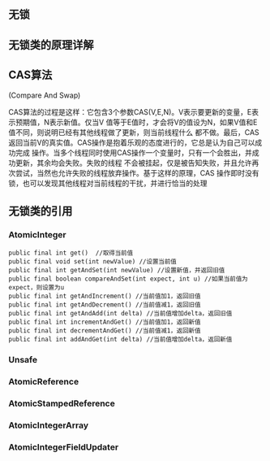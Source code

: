 ## 无锁

## 无锁类的原理详解

## CAS算法
(Compare And Swap)

CAS算法的过程是这样：它包含3个参数CAS(V,E,N)。V表示要更新的变量，E表示预期值，N表示新值。仅当V
值等于E值时，才会将V的值设为N，如果V值和E值不同，则说明已经有其他线程做了更新，则当前线程什么
都不做。最后，CAS返回当前V的真实值。CAS操作是抱着乐观的态度进行的，它总是认为自己可以成功完成
操作。当多个线程同时使用CAS操作一个变量时，只有一个会胜出，并成功更新，其余均会失败。失败的线程
不会被挂起，仅是被告知失败，并且允许再次尝试，当然也允许失败的线程放弃操作。基于这样的原理，CAS
操作即时没有锁，也可以发现其他线程对当前线程的干扰，并进行恰当的处理

## 无锁类的引用

### AtomicInteger
````
public final int get()  //取得当前值
public final void set(int newValue) //设置当前值
public final int getAndSet(int newValue) //设置新值，并返回旧值
public final boolean compareAndSet(int expect, int u) //如果当前值为expect，则设置为u
public final int getAndIncrement() //当前值加1，返回旧值
public final int getAndDecrement() //当前值减1，返回旧值
public final int getAndAdd(int delta) //当前值增加delta，返回旧值
public final int incrementAndGet() //当前值加1，返回新值
public final int decrementAndGet() //当前值减1，返回新值
public final int addAndGet(int delta) //当前值增加delta，返回新值

````

### Unsafe

### AtomicReference

### AtomicStampedReference

### AtomicIntegerArray

### AtomicIntegerFieldUpdater

